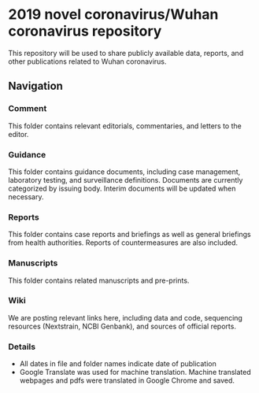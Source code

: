 # 2019 novel coronavirus/Wuhan coronavirus repository
This repository will be used to share publicly available data, reports, and other publications related to Wuhan coronavirus. 


## Navigation
### Comment
This folder contains relevant editorials, commentaries, and letters to the editor.

### Guidance
This folder contains guidance documents, including case management, laboratory testing, and surveillance definitions. Documents are currently categorized by issuing body. Interim documents will be updated when necessary.

### Reports
This folder contains case reports and briefings as well as general briefings from health authorities. Reports of countermeasures are also included.

### Manuscripts
This folder contains related manuscripts and pre-prints.

### Wiki
We are posting relevant links here, including data and code,   sequencing resources (Nextstrain, NCBI Genbank), and sources of official reports.

### Details
- All dates in file and folder names indicate date of publication
- Google Translate was used for machine translation. Machine translated webpages and pdfs were translated in Google Chrome and saved.

